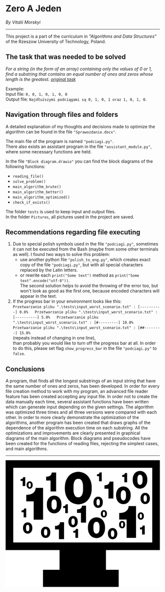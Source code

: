 # **Zero A Jeden**  
*By Vitalii Morskyi*  

***

This project is a part of the curriculum in *"Algorithms and Data Structures"* of the Rzeszow University of Technology, Poland.  
  
## The task that was needed to be solved  
  
*For a string (in the form of an array) containing only the values of 0 or 1, find a substring that contains an equal number of ones and zeros whose length is the greatest.* [*original task*][1]  

Example:  
	Input file: `0, 0, 1, 0, 1, 0, 0`  
	Output file: `Najdłuższymi podciągami są 0, 1, 0, 1 oraz 1, 0, 1, 0`.  
  
## Navigation through files and folders  
  
A detailed explanation of my thoughts and decisions made to optimize the algorithm can be found in the file `"Sprawozdanie.docx"`.  

The main file of the program is named `"podciagi.py"`.  
There also exists an assistant program in the file `"assistant_module.py"`, where some necessary functions are held.  
  
In the file `"Block diagram.drawio"` you can find the block diagrams of the following functions:
 * `reading_file()`
 * `solve_problem()`
 * `main_algorithm_brute()`
 * `main_algorithm_better()`
 * `main_algorithm_optimized()`
 * `check_if_exists()`
  
The folder `tests` is used to keep input and output files.  
In the folder `Pictures`, all pictures used in the project are saved.  
  
## Recommendations regarding file executing  

1. Due to special polish symbols used in the file `"podciagi.py"`, sometimes it can not be executed from the Bash (maybe from some other terminals as well). I found two ways to solve this problem:  
	 - use another python file `"polish_to_eng.py"`, which creates exact copy of the file `"podciagi.py"`, but with all special characters replaced by the Latin letters.  
	 - or rewrite each `print("Some text")` method as `print("Some text".encode("utf-8"))`.  
	The second solution helps to avoid the throwing of the error too, but won't look as good as the first one, because encoded characters will appear in the text.  
2. If the progress bar in your environment looks like this:  
	`Przetwarzanie pliku ".\tests\input_worst_scenario.txt" : [----------] 0.0%  
	Przetwarzanie pliku ".\tests\input_worst_scenario.txt" : [----------] 5.0%  
	Przetwarzanie pliku ".\tests\input_worst_scenario.txt" : [#---------] 10.0%  
	Przetwarzanie pliku ".\tests\input_worst_scenario.txt" : [##--------] 15.0% `  
	(repeats instead of changing in one line),  
	than probably you would like to turn off the progress bar at all. In order to do this, please set flag `show_progress_bar` in the file `"podciagi.py"` to `false`.  
  
## Conclusions  
  
A program, that finds all the longest substrings of an input string that have the same number of ones and zeros, has been developed. In order for every file creation method to work with my program, an advanced file reader feature has been created accepting any input file. In order not to create the data manually each time, several assistant functions have been written which can generate input depending on the given settings. The algorithm was optimized three times and all three versions were compared with each other. In order to more clearly demonstrate the optimization of the algorithms, another program has been created that draws graphs of the dependence of the algorithm execution time on each substring. All the optimizations and improvements are clearly presented in graphical diagrams of the main algorithm. Block diagrams and pseudocodes have been created for the functions of reading files, rejecting the simplest cases, and main algorithms.  

***

  
![Project logo](/Pictures/logo.png)
  
[1]: https://i.imgur.com/Y6qv6ld.png "Link to the original task screen shot"
